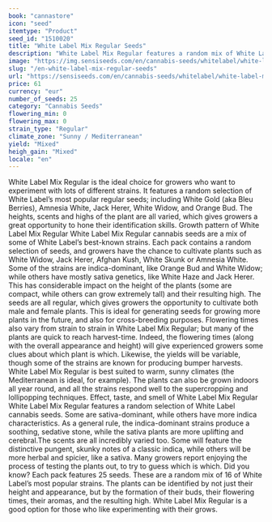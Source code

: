 ```yaml
---
book: "cannastore"
icon: "seed"
itemtype: "Product"
seed_id: "1510020"
title: "White Label Mix Regular Seeds"
description: "White Label Mix Regular features a random mix of White Label’s best strains. Some are sativa-dominant, others indica. They produce male and female plants."
image: "https://img.sensiseeds.com/en/cannabis-seeds/whitelabel/white-label-mix-image.png"
slug: "/en-white-label-mix-regular-seeds"
url: "https://sensiseeds.com/en/cannabis-seeds/whitelabel/white-label-mix?a_aid=cannastore"
price: 61
currency: "eur"
number_of_seeds: 25
category: "Cannabis Seeds"
flowering_min: 0
flowering_max: 0
strain_type: "Regular"
climate_zone: "Sunny / Mediterranean"
yield: "Mixed"
heigh_gain: "Mixed"
locale: "en"
---
```

White Label Mix Regular is the ideal choice for growers who want to experiment with lots of different strains. It features a random selection of White Label’s most popular regular seeds; including White Gold (aka Bleu Berries), Amnesia White, Jack Herer, White Widow, and Orange Bud. The heights, scents and highs of the plant are all varied, which gives growers a great opportunity to hone their identification skills. Growth pattern of White Label Mix Regular White Label Mix Regular cannabis seeds are a mix of some of White Label’s best-known strains. Each pack contains a random selection of seeds, and growers have the chance to cultivate plants such as White Widow, Jack Herer, Afghan Kush, White Skunk or Amnesia White. Some of the strains are indica-dominant, like Orange Bud and White Widow; while others have mostly sativa genetics, like White Haze and Jack Herer. This has considerable impact on the height of the plants (some are compact, while others can grow extremely tall) and their resulting high. The seeds are all regular, which gives growers the opportunity to cultivate both male and female plants. This is ideal for generating seeds for growing more plants in the future, and also for cross-breeding purposes. Flowering times also vary from strain to strain in White Label Mix Regular; but many of the plants are quick to reach harvest-time. Indeed, the flowering times (along with the overall appearance and height) will give experienced growers some clues about which plant is which. Likewise, the yields will be variable, though some of the strains are known for producing bumper harvests. White Label Mix Regular is best suited to warm, sunny climates (the Mediterranean is ideal, for example). The plants can also be grown indoors all year round, and all the strains respond well to the supercropping and lollipopping techniques. Effect, taste, and smell of White Label Mix Regular White Label Mix Regular features a random selection of White Label cannabis seeds. Some are sativa-dominant, while others have more indica characteristics. As a general rule, the indica-dominant strains produce a soothing, sedative stone, while the sativa plants are more uplifting and cerebral.The scents are all incredibly varied too. Some will feature the distinctive pungent, skunky notes of a classic indica, while others will be more herbal and spicier, like a sativa. Many growers report enjoying the process of testing the plants out, to try to guess which is which. Did you know? Each pack features 25 seeds. These are a random mix of 16 of White Label’s most popular strains. The plants can be identified by not just their height and appearance, but by the formation of their buds, their flowering times, their aromas, and the resulting high. White Label Mix Regular is a good option for those who like experimenting with their grows.
